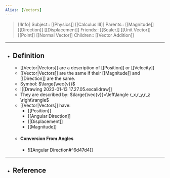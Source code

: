 ```yaml
---
Alias: [Vectors]
---
```

> [!Info]
> Subject:: [[Physics]] [[Calculus III]]
> Parents:: [[Magnitude]] [[Direction]] [[Displacement]]
> Friends:: [[Scaler]] [[Unit Vector]] [[Point]] [[Normal Vector]]
> Children:: [[Vector Addition]]
---
- ## Definition
	- [[Vector|Vectors]] are a description of [[Position]] or [[Velocity]]
	- [[Vector|Vectors]] are the same if their [[Magnitude]] and [[Direction]] are the same.
	- Symbol: $\large{\vec{v}}$
	- ![[Drawing 2023-01-13 17.27.05.excalidraw]]
	- They are described by: $\large{\vec{v}}=\left\langle r_x,r_y,r_z \right\rangle$
	- [[Vector|Vectors]] have:
		- [[Position]]
		- [[Angular Direction]]
		- [[Displacement]]
		- [[Magnitude]]
	- #### Conversion From Angles
		- ![[Angular Direction#^6d47d4]]
---
- ## Reference
